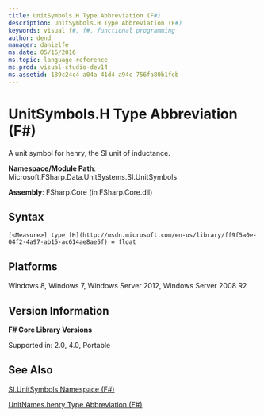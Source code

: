 ```yaml
---
title: UnitSymbols.H Type Abbreviation (F#)
description: UnitSymbols.H Type Abbreviation (F#)
keywords: visual f#, f#, functional programming
author: dend
manager: danielfe
ms.date: 05/16/2016
ms.topic: language-reference
ms.prod: visual-studio-dev14
ms.assetid: 189c24c4-a04a-41d4-a94c-756fa80b1feb 
---
```


# UnitSymbols.H Type Abbreviation (F#)

A unit symbol for henry, the SI unit of inductance.

**Namespace/Module Path**: Microsoft.FSharp.Data.UnitSystems.SI.UnitSymbols

**Assembly**: FSharp.Core (in FSharp.Core.dll)


## Syntax

```
[<Measure>] type [H](http://msdn.microsoft.com/en-us/library/ff9f5a0e-04f2-4a97-ab15-ac614ae8ae5f) = float
```

## Platforms
Windows 8, Windows 7, Windows Server 2012, Windows Server 2008 R2


## Version Information
**F# Core Library Versions**

Supported in: 2.0, 4.0, Portable




## See Also
[SI.UnitSymbols Namespace &#40;F&#35;&#41;](SI.UnitSymbols-Namespace-%5BFSharp%5D.md)

[UnitNames.henry Type Abbreviation &#40;F&#35;&#41;](UnitNames.henry-Type-Abbreviation-%5BFSharp%5D.md)


